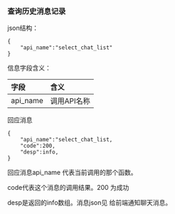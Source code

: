 ### 查询历史消息记录

json结构：

```
{
    "api_name":"select_chat_list"
}
```

信息字段含义：

| 字段 | 含义 |
| :--- | :--- |
| api\_name | 调用API名称 |

回应消息

```
{
    "api_name":"select_chat_list,
    "code":200,
    "desp":info,
}
```

回应消息api\_name 代表当前调用的那个函数。

code代表这个消息的调用结果。200 为成功

desp是返回的info数组。消息json见 给前端通知聊天消息。



